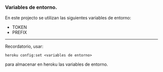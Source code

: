 ### Variables de entorno.
En este projecto se utilizan las siguientes variables de entorno:  
* TOKEN
* PREFIX

***
Recordatorio, usar:

    heroku config:set <variables de entorno>

para almacenar en heroku las variables de entorno.